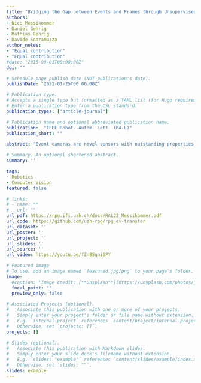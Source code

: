 ```yaml
---
title: "Bridging the Gap between Events and Frames through Unsupervised Domain Adaptation"
authors:
- Nico Messikommer
- Daniel Gehrig
- Mathias Gehrig 
- Davide Scaramuzza
author_notes:
- "Equal contribution"
- "Equal contribution"
#date: "2015-09-01T00:00:00Z"
doi: ""

# Schedule page publish date (NOT publication's date).
publishDate: "2022-01-25T00:00:00Z"

# Publication type.
# Accepts a single type but formatted as a YAML list (for Hugo requirements).
# Enter a publication type from the CSL standard.
publication_types: ["article-journal"]

# Publication name and optional abbreviated publication name.
publication:  "IEEE Robot. Autom. Lett. (RA-L)"
publication_short: ""

abstract: "Event cameras are novel sensors with outstanding properties such as high temporal resolution and high dynamic range. Despite these characteristics, event-based vision has been held back by the shortage of labeled datasets due to the novelty of event cameras. To overcome this drawback, we propose a task transfer method that allows models to be trained directly with labeled images and unlabeled event data. Compared to previous approaches, (i) our method transfers from single images to events instead of high frame rate videos, and (ii) does not rely on paired sensor data. To achieve this, we leverage the generative event model to split event features into content and motion features. This feature split enables to efficiently match the latent space for events and images, which is crucial for a successful task transfer. Thus, our approach unlocks the vast amount of existing image datasets for the training of event-based neural networks. Our task transfer method consistently outperforms methods applicable in the Unsupervised Domain Adaptation setting for object detection by 0.26 mAP (increase by 93%) and classification by 2.7% accuracy."

# Summary. An optional shortened abstract.
summary: ''

tags:
- Robotics
- Computer Vision
featured: false

# links:
# - name: ""
#   url: ""
url_pdf: https://rpg.ifi.uzh.ch/docs/RAL22_Messikommer.pdf
url_code: https://github.com/uzh-rpg/rpg_ev-transfer
url_dataset: ''
url_poster: ''
url_project: ''
url_slides: ''
url_source: ''
url_video: https://youtu.be/fZnBSqni6PY

# Featured image
# To use, add an image named `featured.jpg/png` to your page's folder. 
image:
  #caption: 'Image credit: [**Unsplash**](https://unsplash.com/photos/jdD8gXaTZsc)'
  focal_point: ""
  preview_only: false

# Associated Projects (optional).
#   Associate this publication with one or more of your projects.
#   Simply enter your project's folder or file name without extension.
#   E.g. `internal-project` references `content/project/internal-project/index.md`.
#   Otherwise, set `projects: []`.
projects: []

# Slides (optional).
#   Associate this publication with Markdown slides.
#   Simply enter your slide deck's filename without extension.
#   E.g. `slides: "example"` references `content/slides/example/index.md`.
#   Otherwise, set `slides: ""`.
slides: example
---
```


